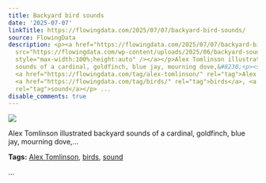 ```yaml
---
title: Backyard bird sounds
date: '2025-07-07'
linkTitle: https://flowingdata.com/2025/07/07/backyard-bird-sounds/
source: FlowingData
description: <p><a href="https://flowingdata.com/2025/07/07/backyard-bird-sounds/"><img
  src="https://flowingdata.com/wp-content/uploads/2025/06/backyard-sounds-750x750.jpg"
  style="max-width:100%;height:auto" /></a></p>Alex Tomlinson illustrated backyard
  sounds of a cardinal, goldfinch, blue jay, mourning dove,&#8230;<p><strong>Tags:</strong>
  <a href="https://flowingdata.com/tag/alex-tomlinson/" rel="tag">Alex Tomlinson</a>,
  <a href="https://flowingdata.com/tag/birds/" rel="tag">birds</a>, <a href="https://flowingdata.com/tag/sound/"
  rel="tag">sound</a></p> ...
disable_comments: true
---
```

<p><a href="https://flowingdata.com/2025/07/07/backyard-bird-sounds/"><img src="https://flowingdata.com/wp-content/uploads/2025/06/backyard-sounds-750x750.jpg" style="max-width:100%;height:auto" /></a></p>Alex Tomlinson illustrated backyard sounds of a cardinal, goldfinch, blue jay, mourning dove,&#8230;<p><strong>Tags:</strong> <a href="https://flowingdata.com/tag/alex-tomlinson/" rel="tag">Alex Tomlinson</a>, <a href="https://flowingdata.com/tag/birds/" rel="tag">birds</a>, <a href="https://flowingdata.com/tag/sound/" rel="tag">sound</a></p> ...